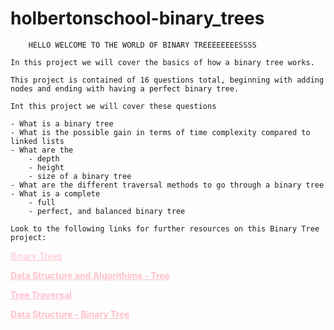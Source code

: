 # holbertonschool-binary_trees

		HELLO WELCOME TO THE WORLD OF BINARY TREEEEEEEESSSS 

	In this project we will cover the basics of how a binary tree works.

	This project is contained of 16 questions total, beginning with adding
	nodes and ending with having a perfect binary tree.

	Int this project we will cover these questions 

	- What is a binary tree
	- What is the possible gain in terms of time complexity compared to linked lists
	- What are the 
		- depth 
		- height 
		- size of a binary tree
	- What are the different traversal methods to go through a binary tree
	- What is a complete
		- full
		- perfect, and balanced binary tree

	Look to the following links for further resources on this Binary Tree project:
<!DOCTYPE html>
<html>
<head>
<style>
a {
  color: pink;
}
</style>
</head>
<body>



<p><a href="https://intranet.hbtn.io/rltoken/ueKZ6aZ9wiI24gJuwBzJjw" target="_blank">Binary Trees</a></p>
<p><b><a href="https://intranet.hbtn.io/rltoken/RQPv9zLO03M_DDKiuBNQZw" target="_blank">Data Structure and Algorithims - Tree</a><b></p>

<p><a href="https://intranet.hbtn.io/rltoken/evS8PaZamNIs2wEEKkYa7A" target="_blank">Tree Traversal</a></p>
<p><a href="https://intranet.hbtn.io/rltoken/18u-Sdpdcwj9HcNNxo4kmg" target="_blank">Data Structure - Binary Tree</a></p>


</body>
</html>
